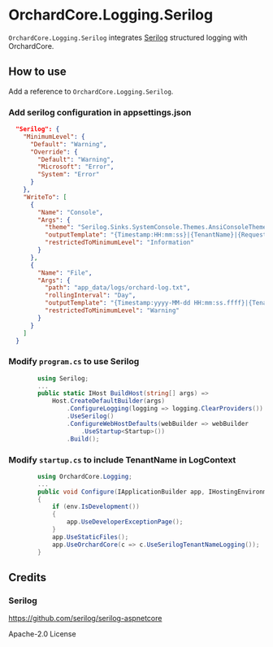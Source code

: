 # OrchardCore.Logging.Serilog

`OrchardCore.Logging.Serilog` integrates [Serilog](https://serilog.net/) structured logging with OrchardCore.

## How to use

Add a reference to `OrchardCore.Logging.Serilog`.

### Add serilog configuration in appsettings.json

``` json
  "Serilog": {
    "MinimumLevel": {
      "Default": "Warning",
      "Override": {
        "Default": "Warning",
        "Microsoft": "Error",
        "System": "Error"
      }
    },
    "WriteTo": [
      {
        "Name": "Console",
        "Args": {
          "theme": "Serilog.Sinks.SystemConsole.Themes.AnsiConsoleTheme::Code, Serilog.Sinks.Console",
          "outputTemplate": "{Timestamp:HH:mm:ss}|{TenantName}|{RequestId}|{SourceContext}|{Level:u3}|{Message:lj}{NewLine}{Exception}",
          "restrictedToMinimumLevel": "Information"
        }
      },
      {
        "Name": "File",
        "Args": {
          "path": "app_data/logs/orchard-log.txt",
          "rollingInterval": "Day",
          "outputTemplate": "{Timestamp:yyyy-MM-dd HH:mm:ss.ffff}|{TenantName}|{RequestId}|{SourceContext}|{Level:u3}|{Message:lj}{NewLine}{Exception}",
          "restrictedToMinimumLevel": "Warning"
        }
      }
    ]
  }
```

### Modify `program.cs` to use Serilog

``` csharp
        using Serilog;
        ...
        public static IHost BuildHost(string[] args) =>
            Host.CreateDefaultBuilder(args)
                .ConfigureLogging(logging => logging.ClearProviders())
                .UseSerilog()
                .ConfigureWebHostDefaults(webBuilder => webBuilder
                    .UseStartup<Startup>())
                .Build();
```

### Modify `startup.cs` to include TenantName in LogContext

``` csharp
        using OrchardCore.Logging;
        ...
        public void Configure(IApplicationBuilder app, IHostingEnvironment env)
        {
            if (env.IsDevelopment())
            {
                app.UseDeveloperExceptionPage();
            }
            app.UseStaticFiles();
            app.UseOrchardCore(c => c.UseSerilogTenantNameLogging());
        }
```

## Credits

### Serilog

<https://github.com/serilog/serilog-aspnetcore>

Apache-2.0 License
